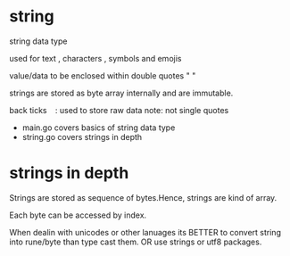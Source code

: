 # string

string data type

used for text , characters , symbols and emojis

value/data to be enclosed within double quotes " "

strings are stored as byte array internally and are immutable.

back ticks ` ` : used to store raw data 
note: not single quotes

- main.go covers basics of string data type
- string.go covers strings in depth

# strings in depth

Strings are stored as sequence of bytes.Hence, strings are kind of array.

Each byte can be accessed by index.

When dealin with unicodes or other lanuages its BETTER to convert string into rune/byte than type cast them.
OR use strings or utf8 packages.